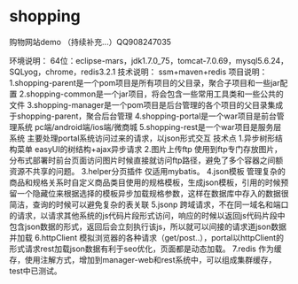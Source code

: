 # shopping
购物网站demo 
（持续补充...）QQ908247035

环境说明：
64位：eclipse-mars，jdk1.7.0_75，tomcat-7.0.69，mysql5.6.24，SQLyog，chrome，redis3.2.1
技术说明：
ssm+maven+redis
项目说明：
1.shopping-parent是一个pom项目是所有项目的父目录，聚合子项目和一些jar配置
2.shopping-common是一个jar项目，将会包含一些常用工具类和一些公共的文件
3.shopping-manager是一个pom项目是后台管理的各个项目的父目录集成于shopping-parent，聚合后台管理
4.shopping-portal是一个war项目是前台管理系统 pc端/android端/ios端/微商城
5.shopping-rest是一个war项目是服务层系统 主要处理portal系统访问过来的请求，以json形式交互
技术点
1.异步树形结构菜单 easyUI的树结构+ajax异步请求
2.图片上传ftp 使用到ftp专门存放图片，分布式部署时前台页面访问图片时候直接就访问ftp路径，避免了多个容器之间额资源不共享的问题。
3.helper分页插件 仅适用mybatis。
4.json模板 管理复杂的商品和规格关系时自定义商品类目使用的规格模板，生成json模板，引用的时候预留一个隐藏位来根据选择的模板异步加载规格参数，这样在数据库中存入的数据很简洁，查询的时候可以避免复杂的表关联
5.jsonp 跨域请求，不在同一域名和端口的请求，以请求其他系统的js代码片段形式访问，响应的时候以返回js代码片段中包含json数据的形式，返回后会立刻执行该js，所以就可以间接的请求道json数据并加载
6.httpClient 模拟浏览器的各种请求（get/post..），portal以httpClient的形式请求rest加载json数据有利于seo优化，页面都是动态加载。
7.redis 作为缓存，使用注解方式，增加到manager-web和rest系统中，可以组成集群缓存，test中已测试。
